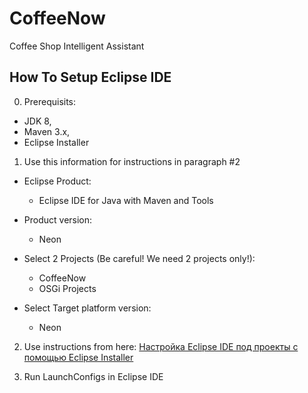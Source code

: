 # CoffeeNow
Coffee Shop Intelligent Assistant

## How To Setup Eclipse IDE

0. Prerequisits:

  * JDK 8,
  * Maven 3.x,
  * Eclipse Installer

1. Use this information for instructions in paragraph #2

  * Eclipse Product:
    * Eclipse IDE for Java with Maven and Tools
  * Product version:
    * Neon

  * Select 2 Projects (Be careful! We need 2 projects only!):
    * CoffeeNow
    * OSGi Projects

  * Select Target platform version:
    * Neon

2. Use instructions from here: [Настройка Eclipse IDE под проекты с помощью Eclipse Installer](https://github.com/agentlab/ru.agentlab.parent/wiki/Настройка-Eclipse-IDE-под-проекты-с-помощью-Eclipse-Installer)

3. Run LaunchConfigs in Eclipse IDE
